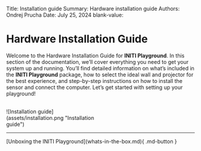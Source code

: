 Title:   Installation guide
Summary: Hardware installation guide
Authors: Ondrej Prucha
Date:    July 25, 2024
blank-value:

# Hardware Installation Guide

Welcome to the Hardware Installation Guide for **INITI Playground**. In this section of the documentation, we’ll cover everything you need to get your system up and running. You’ll find detailed information on what’s included in the **INITI Playground** package, how to select the ideal wall and projector for the best experience, and step-by-step instructions on how to install the sensor and connect the computer. Let’s get started with setting up your playground!

<br />

<div style='width: 50%' class="center" markdown>
![Installation guide](assets/installation.png "Installation guide")
</div>


----


<div class="center" markdown>
[Unboxing the INITI Playground](whats-in-the-box.md){ .md-button }
</div>

<br />